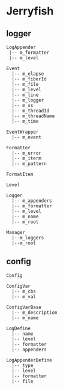 # Jerryfish

## logger

	LogAppender
     |-- m_formatter
     |-- m_level

	Event
      |-- m_elapse
      |-- m_fiberId
      |-- m_file
      |-- m_level
      |-- m_line
      |-- m_logger
      |-- m_ss
      |-- m_threadId
      |-- m_threadName
      |-- m_time	
      
    EventWrapper
      |-- m_event
      
    Formatter
      |-- m_error
      |-- m_iterm
      |-- m_pattern
      
    FormatItem
      
    Level
    
    Logger
      |-- m_appenders
      |-- m_formatter
      |-- m_level
      |-- m_name
      |-- m_root

	Manager
      |--m_loggers
      |--m_root
      

## config

	Config
    
    ConfigVar
      |-- m_cbs
      |-- m_val
      
    ConfigVarBase
      |-- m_description
      |-- m_name
      
    LogDefine
      |-- name
      |-- level
      |-- formatter
      |-- appenders

    LogAppenderDefine
      |-- type
      |-- level
      |-- formatter
      |-- file



